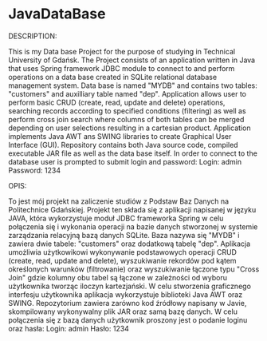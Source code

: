 # JavaDataBase

DESCRIPTION:

This is my Data base Project for the purpose of studying in Technical University of Gdańsk. The Project consists of an application written in Java that uses Spring framework JDBC module to connect to and perform operations on a data base created in SQLite relational database management system. Data base is named "MYDB" and contains two tables: "customers" and auxilliary table named "dep". Application allows user to perform basic CRUD (create, read, update and delete) operations, searching records according to specified conditions (filtering) as well as perform cross join search where columns of both tables can be merged depending on user selections resulting in a cartesian product. Application implements Java AWT ans SWING libraries to create  Graphical User Interface (GUI). Repository contains both Java source code, compiled executable JAR file as well as the data base itself. In order to connect to the database user is prompted to submit login and password:
Login: admin 
Password: 1234

OPIS:

To jest mój projekt na zaliczenie studiów z Podstaw Baz Danych na Politechnice Gdańskiej. Projekt ten składa się z aplikacji napisanej w języku JAVA, która wykorzystuje moduł JDBC frameworka Spring w celu połączenia się i wykonania operacji na bazie danych stworzonej w systemie zarządzania relacyjną bazą danych SQLite. Baza nazywa się "MYDB" i zawiera dwie tabele: "customers" oraz dodatkową tabelę "dep". Aplikacja umożliwia użytkowikowi wykonywanie podstawowych operacji CRUD (create, read, update and delete), wyszukiwanie rekordów pod kątem określonych warunków (filtrowanie) oraz wyszukiwanie łączone typu "Cross Join" gdzie kolumny obu tabel są łączone w zależności od wyboru użytkownika tworząc iloczyn kartezjański. W celu stworzenia graficznego interfesju użytkownika aplikacja wykorzystuje biblioteki Java AWT oraz SWING. Repozytorium zawiera zarówno kod źródłowy napisany w Javie, skompilowany wykonywalny plik JAR oraz samą bazę danych. W celu połączenia się z bazą danych użytkownik proszony jest o podanie loginu oraz hasła:
Login: admin 
Hasło: 1234
